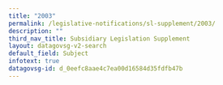 ```yaml
---
title: "2003"
permalink: /legislative-notifications/sl-supplement/2003/
description: ""
third_nav_title: Subsidiary Legislation Supplement
layout: datagovsg-v2-search
default_field: Subject
infotext: true
datagovsg-id: d_0eefc8aae4c7ea00d16584d35fdfb47b
---
```

